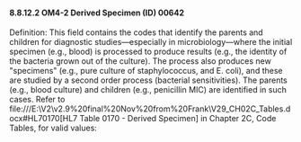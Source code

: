#### 8.8.12.2 OM4-2 Derived Specimen (ID) 00642

Definition: This field contains the codes that identify the parents and children for diagnostic studies—especially in microbiology—where the initial specimen (e.g., blood) is processed to produce results (e.g., the identity of the bacteria grown out of the culture). The process also produces new "specimens" (e.g., pure culture of staphylococcus, and E. coli), and these are studied by a second order process (bacterial sensitivities). The parents (e.g., blood culture) and children (e.g., penicillin MIC) are identified in such cases. Refer to file:///E:\V2\v2.9%20final%20Nov%20from%20Frank\V29_CH02C_Tables.docx#HL70170[HL7 Table 0170 - Derived Specimen] in Chapter 2C, Code Tables, for valid values:
